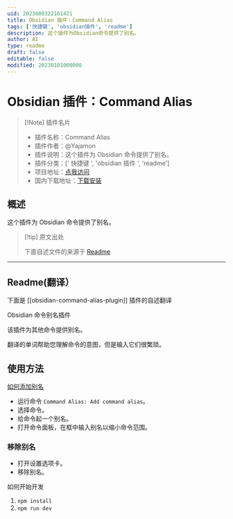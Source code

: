 ```yaml
---
uid: 2023080322161421
title: Obsidian 插件：Command Alias
tags: ['快捷键', 'obsidian插件', 'readme']
description: 这个插件为Obsidian命令提供了别名。
author: AI
type: readme
draft: false
editable: false
modified: 20230101000000
---
```


# Obsidian 插件：Command Alias

> [!Note] 插件名片
> - 插件名称：Command Alias
> - 插件作者：@Yajamon
> - 插件说明：这个插件为 Obsidian 命令提供了别名。
> - 插件分类：[' 快捷键 ', 'obsidian 插件 ', 'readme']
> - 项目地址：[点我访问](https://github.com/yajamon/obsidian-command-alias-plugin)
> - 国内下载地址：[下载安装](https://pkmer.cn/products/plugin/pluginMarket/?obsidian-command-alias-plugin)

## 概述

这个插件为 Obsidian 命令提供了别名。

> [!tip] 原文出处
>
>下面自述文件的来源于 [Readme](https://ghproxy.net/https://raw.githubusercontent.com/yajamon/obsidian-command-alias-plugin/master/README.md)
>

---

## Readme(翻译）

下面是 [[obsidian-command-alias-plugin]] 插件的自述翻译

Obsidian 命令别名插件

该插件为其他命令提供别名。

翻译的单词帮助您理解命令的意图，但是输入它们很繁琐。

## 使用方法

[如何添加别名](https://user-images.githubusercontent.com/6084855/167056118-0b4120d1-fd97-4c82-bad1-83981409147d.mp4)

- 运行命令 `Command Alias: Add command alias`。
- 选择命令。
- 给命令起一个别名。
- 打开命令面板，在框中输入别名以缩小命令范围。

### 移除别名

- 打开设置选项卡。
- 移除别名。

如何开始开发

1. `npm install`
2. `npm run dev`



